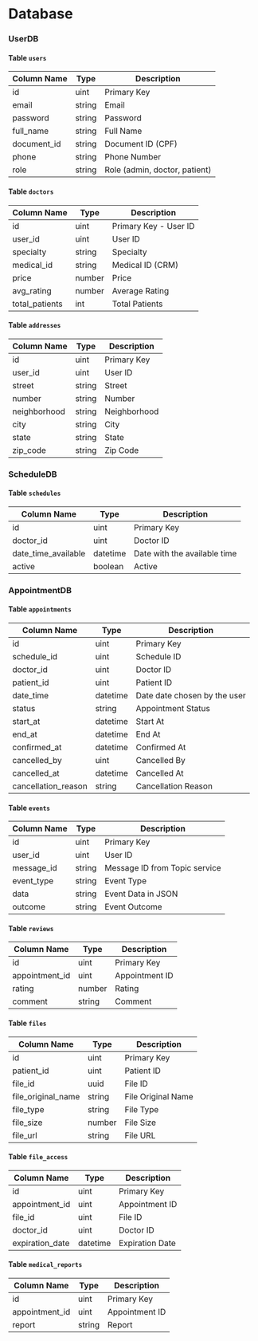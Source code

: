 # Database

### UserDB

#### Table `users`

| Column Name | Type   | Description                   |
| ----------- | ------ | ----------------------------- |
| id          | uint   | Primary Key                   |
| email       | string | Email                         |
| password    | string | Password                      |
| full_name   | string | Full Name                     |
| document_id | string | Document ID (CPF)             |
| phone       | string | Phone Number                  |
| role        | string | Role (admin, doctor, patient) |

#### Table `doctors`

| Column Name    | Type   | Description           |
| -------------- | ------ | --------------------- |
| id             | uint   | Primary Key - User ID |
| user_id        | uint   | User ID               |
| specialty      | string | Specialty             |
| medical_id     | string | Medical ID (CRM)      |
| price          | number | Price                 |
| avg_rating     | number | Average Rating        |
| total_patients | int    | Total Patients        |

#### Table `addresses`

| Column Name  | Type   | Description  |
| ------------ | ------ | ------------ |
| id           | uint   | Primary Key  |
| user_id      | uint   | User ID      |
| street       | string | Street       |
| number       | string | Number       |
| neighborhood | string | Neighborhood |
| city         | string | City         |
| state        | string | State        |
| zip_code     | string | Zip Code     |

### ScheduleDB

#### Table `schedules`

| Column Name         | Type     | Description                  |
| ------------------- | -------- | ---------------------------- |
| id                  | uint     | Primary Key                  |
| doctor_id           | uint     | Doctor ID                    |
| date_time_available | datetime | Date with the available time |
| active              | boolean  | Active                       |

### AppointmentDB

#### Table `appointments`

| Column Name         | Type     | Description                  |
| ------------------- | -------- | ---------------------------- |
| id                  | uint     | Primary Key                  |
| schedule_id         | uint     | Schedule ID                  |
| doctor_id           | uint     | Doctor ID                    |
| patient_id          | uint     | Patient ID                   |
| date_time           | datetime | Date date chosen by the user |
| status              | string   | Appointment Status           |
| start_at            | datetime | Start At                     |
| end_at              | datetime | End At                       |
| confirmed_at        | datetime | Confirmed At                 |
| cancelled_by        | uint     | Cancelled By                 |
| cancelled_at        | datetime | Cancelled At                 |
| cancellation_reason | string   | Cancellation Reason          |

#### Table `events`

| Column Name | Type   | Description                   |
| ----------- | ------ | ----------------------------- |
| id          | uint   | Primary Key                   |
| user_id     | uint   | User ID                       |
| message_id  | string | Message ID from Topic service |
| event_type  | string | Event Type                    |
| data        | string | Event Data in JSON            |
| outcome     | string | Event Outcome                 |

#### Table `reviews`

| Column Name    | Type   | Description    |
| -------------- | ------ | -------------- |
| id             | uint   | Primary Key    |
| appointment_id | uint   | Appointment ID |
| rating         | number | Rating         |
| comment        | string | Comment        |

#### Table `files`

| Column Name        | Type   | Description        |
| ------------------ | ------ | ------------------ |
| id                 | uint   | Primary Key        |
| patient_id         | uint   | Patient ID         |
| file_id            | uuid   | File ID            |
| file_original_name | string | File Original Name |
| file_type          | string | File Type          |
| file_size          | number | File Size          |
| file_url           | string | File URL           |

#### Table `file_access`

| Column Name     | Type     | Description     |
| --------------- | -------- | --------------- |
| id              | uint     | Primary Key     |
| appointment_id  | uint     | Appointment ID  |
| file_id         | uint     | File ID         |
| doctor_id       | uint     | Doctor ID       |
| expiration_date | datetime | Expiration Date |

#### Table `medical_reports`

| Column Name    | Type   | Description    |
| -------------- | ------ | -------------- |
| id             | uint   | Primary Key    |
| appointment_id | uint   | Appointment ID |
| report         | string | Report         |
